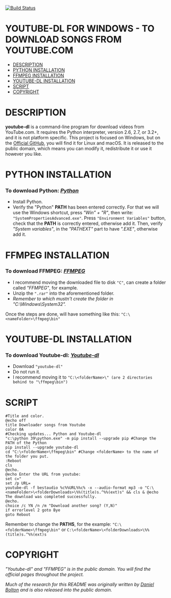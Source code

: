 [![Build Status](https://github.com/ytdl-org/youtube-dl/workflows/CI/badge.svg)](https://github.com/ytdl-org/youtube-dl/actions?query=workflow%3ACI)

# YOUTUBE-DL FOR WINDOWS - TO DOWNLOAD SONGS FROM YOUTUBE.COM

- [DESCRIPTION](#description)
- [PYTHON INSTALLATION](#python-installation)
- [FFMPEG INSTALLATION](#ffmpeg-installation)
- [YOUTUBE-DL INSTALLATION](#youtube-dl-installation)
- [SCRIPT](#script)
- [COPYRIGHT](#copyright)

# DESCRIPTION

**youtube-dl** is a command-line program for download videos from YouTube.com. It requires the Python interpreter, version 2.6, 2.7, or 3.2+, and it is not platform specific. This project is focused on Windows, but on the [Official GitHub](https://github.com/ytdl-org/youtube-dl), you will find it for Linux and macOS. It is released to the public domain, which means you can modify it, redistribute it or use it however you like.

# PYTHON INSTALLATION

### To download Python: *[Python](https://www.python.org/downloads/)*
    
- Install Python.
- Verify the "Python" **PATH** has been entered correctly. For that we will use the Windows shortcut, press *"Win" + "R"*, then write: `"SystemPropertiesAdvanced.exe"`. Press  `"Environment Variables"` button, check that the **PATH** is correctly entered, otherwise add it. Then, verify *"System variables"*, in the *"PATHEXT"* part to have *".EXE"*, otherwise add it.

# FFMPEG INSTALLATION

### To download FFMPEG: *[FFMPEG](https://ffmpeg.org/download.html#build-windows)*

- I recommend moving the downloaded file to disk `"C"`, can create a folder called *"FFMPEG"*, for example.
- Unzip the `".rar"` into the aforementioned folder.
- *Remember to which mustn't create the folder in "C:\Windows\System32".*

Once the steps are done, will have something like this: `"C:\<nameFolder>\ffmpeg\bin"`

# YOUTUBE-DL INSTALLATION

### To download Youtube-dl: *[Youtube-dl](http://ytdl-org.github.io/youtube-dl/)*

- Download `"youtube-dl"`
- Do not run it.
- I recommend moving it to `"C:\<folderName>\" (are 2 directories behind to "\ffmpeg\bin")`

# SCRIPT

```
#Title and color.
@echo off
title Downloader songs from Youtube
color 0A
#Checking updates... Python and Youtube-dl
"c:\python 39\python.exe" -m pip install --upgrade pip #Change the PATH of the Python
pip install --upgrade youtube-dl
cd "C:\<folderName>\ffmpeg\bin" #Change <folderName> to the name of the folder you put.
:Reboot
cls
@echo.
@echo Enter the URL from youtube:
set c="
set /p URL=
youtube-dl -f bestaudio %c%%URL%%c% -x --audio-format mp3 -o "C:\<nameFolder>\<folderDownloads>\%%(title)s.^%%(ext)s" && cls & @echo The download was completed successfully.
@echo.
choice /c YN /n /m "Download another song? (Y,N)"
if errorlevel 2 goto Bye
goto Reboot
```

Remember to change the **PATHS**, for the example: `"C:\<folderName>\ffmpeg\bin"` or `C:\<folderName>\<folderDownloads>\%%(title)s.^%%(ext)s`

# COPYRIGHT

*"Youtube-dl" and "FFMPEG" is in the public domain. You will find the official pages throughout the project.*

*Much of the research for this README was originally written by [Daniel Bolton](https://github.com/dbbolton) and is also released into the public domain.*
